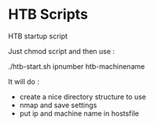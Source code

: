 # HTB Scripts
HTB startup script

Just chmod script and then use :

./htb-start.sh ipnumber htb-machinename

It will do :
- create a nice directory structure to use
- nmap and save settings
- put ip and machine name in hostsfile
